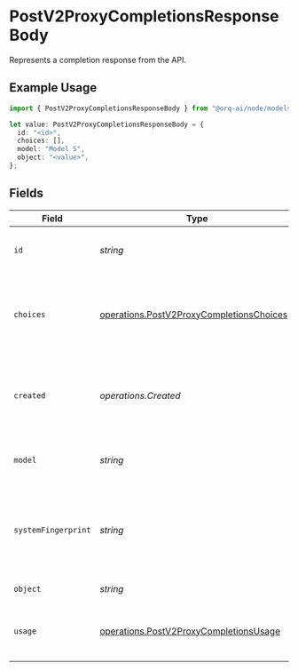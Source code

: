 # PostV2ProxyCompletionsResponseBody

Represents a completion response from the API.

## Example Usage

```typescript
import { PostV2ProxyCompletionsResponseBody } from "@orq-ai/node/models/operations";

let value: PostV2ProxyCompletionsResponseBody = {
  id: "<id>",
  choices: [],
  model: "Model S",
  object: "<value>",
};
```

## Fields

| Field                                                                                                  | Type                                                                                                   | Required                                                                                               | Description                                                                                            |
| ------------------------------------------------------------------------------------------------------ | ------------------------------------------------------------------------------------------------------ | ------------------------------------------------------------------------------------------------------ | ------------------------------------------------------------------------------------------------------ |
| `id`                                                                                                   | *string*                                                                                               | :heavy_check_mark:                                                                                     | A unique identifier for the completion.                                                                |
| `choices`                                                                                              | [operations.PostV2ProxyCompletionsChoices](../../models/operations/postv2proxycompletionschoices.md)[] | :heavy_check_mark:                                                                                     | The list of completion choices the model generated for the input prompt.                               |
| `created`                                                                                              | *operations.Created*                                                                                   | :heavy_minus_sign:                                                                                     | The Unix timestamp (in seconds) of when the chat completion was created.                               |
| `model`                                                                                                | *string*                                                                                               | :heavy_check_mark:                                                                                     | The model used for the chat completion.                                                                |
| `systemFingerprint`                                                                                    | *string*                                                                                               | :heavy_minus_sign:                                                                                     | This fingerprint represents the backend configuration that the model runs with.                        |
| `object`                                                                                               | *string*                                                                                               | :heavy_check_mark:                                                                                     | The object type                                                                                        |
| `usage`                                                                                                | [operations.PostV2ProxyCompletionsUsage](../../models/operations/postv2proxycompletionsusage.md)       | :heavy_minus_sign:                                                                                     | Usage statistics for the completion request.                                                           |